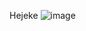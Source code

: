 Hejeke
![image](https://github.com/lequder/testo/assets/128475914/94806c20-3780-4b6d-a0da-511f76c7347d)
